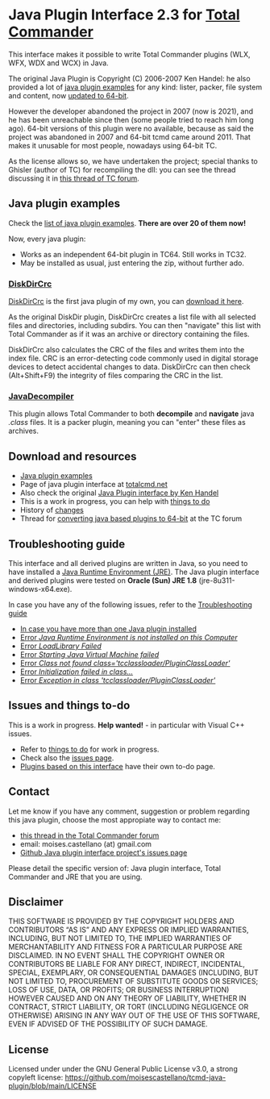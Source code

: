 # Java Plugin Interface 2.3 for [Total Commander](https://www.ghisler.com)

This interface makes it possible to write Total Commander plugins (WLX, WFX, WDX and WCX) in Java.

The original Java Plugin is Copyright (C) 2006-2007 Ken Handel: 
he also provided a lot of [java plugin examples](http://java.totalcmd.net/V1.7/examples.html) for any kind: lister, packer, file system and content, now [updated to 64-bit](https://github.com/moisescastellano/tcmd-java-plugin/blob/main/examples_64bit.md).

However the developer abandoned the project in 2007 (now is 2021), and he has been unreachable since then (some people tried to reach him long ago). 64-bit versions of this plugin were no available, because as said the project was abandoned in 2007 and 64-bit tcmd came around 2011. That makes it unusable for most people, nowadays using 64-bit TC.

As the license allows so, we have undertaken the project;
special thanks to Ghisler (author of TC) for recompiling the dll:
you can see the thread discussing it in [this thread of TC forum](https://www.ghisler.ch/board/viewtopic.php?t=75726).

Java plugin examples
--------------------
Check the [list of java plugin examples](examples_64bit.md). **There are over 20 of them now!**

Now, every java plugin:
 - Works as an independent 64-bit plugin in TC64. Still works in TC32.
 - May be installed as usual, just entering the zip, without further ado.
 
### [DiskDirCrc](https://github.com/moisescastellano/diskdircrc-tcplugin)

[DiskDirCrc](https://github.com/moisescastellano/diskdircrc-tcplugin) is the first java plugin of my own, you can [download it here](https://github.com/moisescastellano/diskdircrc-tcplugin/tree/main/releases).

As the original DiskDir plugin, DiskDirCrc creates a list file with all selected files and directories, including subdirs. You can then "navigate" this list with Total Commander as if it was an archive or directory containing the files.

DiskDirCrc also calculates the CRC of the files and writes them into the index file. CRC is an error-detecting code commonly used in digital storage devices to detect accidental changes to data. DiskDirCrc can then check (Alt+Shift+F9) the integrity of files comparing the CRC in the list.

### [JavaDecompiler](https://moisescastellano.github.io/javadecompiler-tcplugin/)

This plugin allows Total Commander to both **decompile** and **navigate** java *.class* files. It is a packer plugin, meaning you can "enter" these files as archives. 

Download and resources
--------------------
- [Java plugin examples](https://moisescastellano.github.io/tcmd-java-plugin/examples_64bit)
- Page of java plugin interface at [totalcmd.net](http://totalcmd.net/plugring/tc_java_64bits.html)
- Also check the original [Java Plugin interface by Ken Handel](http://totalcmd.net/plugring/tc_java.html)
- This is a work in progress, you can help with [things to do](https://github.com/moisescastellano/tcmd-java-plugin/blob/main/to-do.md)
- History of [changes](https://github.com/moisescastellano/tcmd-java-plugin/blob/main/changes.md)
- Thread for [converting java based plugins to 64-bit](https://www.ghisler.ch/board/viewtopic.php?t=75726) at the TC forum


Troubleshooting guide
-----------------------------------

This interface and all derived plugins are written in Java, so you need to have installed a [Java Runtime Environment (JRE)](https://www.java.com/en/download/manual.jsp). The Java plugin interface and derived plugins were tested on **Oracle (Sun) JRE 1.8**  (jre-8u311-windows-x64.exe).

In case you have any of the following issues, refer to the [Troubleshooting guide](https://moisescastellano.github.io/tcmd-java-plugin/troubleshooting)
- [In case you have more than one Java plugin installed](troubleshooting#In-case-you-have-more-than-one-Java-plugin-installed)
- [Error *Java Runtime Environment is not installed on this Computer*](troubleshooting#Error-Java-Runtime-Environment-is-not-installed-on-this-Computer)
- [Error *LoadLibrary Failed*](troubleshooting#Error-LoadLibrary-Failed)
- [Error *Starting Java Virtual Machine failed*](troubleshooting#Error-Starting-Java-Virtual-Machine-failed)
- [Error *Class not found class='tcclassloader/PluginClassLoader'*](troubleshooting#Error-Class-not-found-class-tcclassloader/PluginClassLoader)
- [Error *Initialization failed in class...*](troubleshooting#Error-Initialization-failed-in-class)
- [Error *Exception in class 'tcclassloader/PluginClassLoader'*](troubleshooting#Error-Exception-in-class-tcclassloader/PluginClassLoader)

Issues and things to-do
----------------------
This is a work in progress. **Help wanted!** - in particular with Visual C++ issues.
 - Refer to [things to do](https://github.com/moisescastellano/tcmd-java-plugin/blob/main/to-do.md) for work in progress.
 - Check also the [issues page](https://github.com/moisescastellano/tcmd-java-plugin/issues).
 - [Plugins based on this interface](https://github.com/moisescastellano/tcmd-java-plugin/blob/main/examples_64bit.md) have their own to-do page.

Contact
--------------------
Let me know if you have any comment, suggestion or problem regarding this java plugin, 
choose the most appropiate way to contact me:
 - [this thread in the Total Commander forum](https://www.ghisler.ch/board/viewtopic.php?t=75726)
 - email: moises.castellano (at) gmail.com
 - [Github Java plugin interface project's issues page](https://github.com/moisescastellano/tcmd-java-plugin/issues)

Please detail the specific version of: Java plugin interface, Total Commander and JRE that you are using.

Disclaimer
--------------------
THIS SOFTWARE IS PROVIDED BY THE COPYRIGHT HOLDERS AND CONTRIBUTORS “AS IS” AND ANY EXPRESS OR IMPLIED WARRANTIES, INCLUDING, BUT NOT LIMITED TO, THE IMPLIED WARRANTIES OF MERCHANTABILITY AND FITNESS FOR A PARTICULAR PURPOSE ARE DISCLAIMED. IN NO EVENT SHALL THE COPYRIGHT OWNER OR CONTRIBUTORS BE LIABLE FOR ANY DIRECT, INDIRECT, INCIDENTAL, SPECIAL, EXEMPLARY, OR CONSEQUENTIAL DAMAGES (INCLUDING, BUT NOT LIMITED TO, PROCUREMENT OF SUBSTITUTE GOODS OR SERVICES; LOSS OF USE, DATA, OR PROFITS; OR BUSINESS INTERRUPTION) HOWEVER CAUSED AND ON ANY THEORY OF LIABILITY, WHETHER IN CONTRACT, STRICT LIABILITY, OR TORT (INCLUDING NEGLIGENCE OR OTHERWISE) ARISING IN ANY WAY OUT OF THE USE OF THIS SOFTWARE, EVEN IF ADVISED OF THE POSSIBILITY OF SUCH DAMAGE.

License
--------------------
Licensed under under the GNU General Public License v3.0, a strong copyleft license:
https://github.com/moisescastellano/tcmd-java-plugin/blob/main/LICENSE

